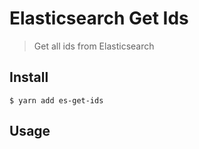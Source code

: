 # Elasticsearch Get Ids

> Get all ids from Elasticsearch

## Install

```shell
$ yarn add es-get-ids
```

## Usage

```javascript

```
